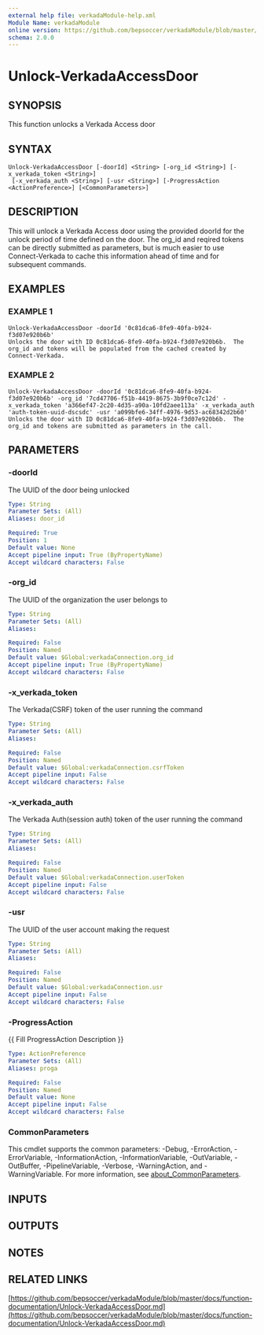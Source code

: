 ```yaml
---
external help file: verkadaModule-help.xml
Module Name: verkadaModule
online version: https://github.com/bepsoccer/verkadaModule/blob/master/docs/function-documentation/Unlock-VerkadaAccessDoor.md
schema: 2.0.0
---
```


# Unlock-VerkadaAccessDoor

## SYNOPSIS
This function unlocks a Verkada Access door

## SYNTAX

```
Unlock-VerkadaAccessDoor [-doorId] <String> [-org_id <String>] [-x_verkada_token <String>]
 [-x_verkada_auth <String>] [-usr <String>] [-ProgressAction <ActionPreference>] [<CommonParameters>]
```

## DESCRIPTION
This will unlock a Verkada Access door using the provided doorId for the unlock period of time defined on the door.
The org_id and reqired tokens can be directly submitted as parameters, but is much easier to use Connect-Verkada to cache this information ahead of time and for subsequent commands.

## EXAMPLES

### EXAMPLE 1
```
Unlock-VerkadaAccessDoor -doorId '0c81dca6-8fe9-40fa-b924-f3d07e920b6b'
Unlocks the door with ID 0c81dca6-8fe9-40fa-b924-f3d07e920b6b.  The org_id and tokens will be populated from the cached created by Connect-Verkada.
```

### EXAMPLE 2
```
Unlock-VerkadaAccessDoor -doorId '0c81dca6-8fe9-40fa-b924-f3d07e920b6b' -org_id '7cd47706-f51b-4419-8675-3b9f0ce7c12d' -x_verkada_token 'a366ef47-2c20-4d35-a90a-10fd2aee113a' -x_verkada_auth 'auth-token-uuid-dscsdc' -usr 'a099bfe6-34ff-4976-9d53-ac68342d2b60'
Unlocks the door with ID 0c81dca6-8fe9-40fa-b924-f3d07e920b6b.  The org_id and tokens are submitted as parameters in the call.
```

## PARAMETERS

### -doorId
The UUID of the door being unlocked

```yaml
Type: String
Parameter Sets: (All)
Aliases: door_id

Required: True
Position: 1
Default value: None
Accept pipeline input: True (ByPropertyName)
Accept wildcard characters: False
```

### -org_id
The UUID of the organization the user belongs to

```yaml
Type: String
Parameter Sets: (All)
Aliases:

Required: False
Position: Named
Default value: $Global:verkadaConnection.org_id
Accept pipeline input: True (ByPropertyName)
Accept wildcard characters: False
```

### -x_verkada_token
The Verkada(CSRF) token of the user running the command

```yaml
Type: String
Parameter Sets: (All)
Aliases:

Required: False
Position: Named
Default value: $Global:verkadaConnection.csrfToken
Accept pipeline input: False
Accept wildcard characters: False
```

### -x_verkada_auth
The Verkada Auth(session auth) token of the user running the command

```yaml
Type: String
Parameter Sets: (All)
Aliases:

Required: False
Position: Named
Default value: $Global:verkadaConnection.userToken
Accept pipeline input: False
Accept wildcard characters: False
```

### -usr
The UUID of the user account making the request

```yaml
Type: String
Parameter Sets: (All)
Aliases:

Required: False
Position: Named
Default value: $Global:verkadaConnection.usr
Accept pipeline input: False
Accept wildcard characters: False
```

### -ProgressAction
{{ Fill ProgressAction Description }}

```yaml
Type: ActionPreference
Parameter Sets: (All)
Aliases: proga

Required: False
Position: Named
Default value: None
Accept pipeline input: False
Accept wildcard characters: False
```

### CommonParameters
This cmdlet supports the common parameters: -Debug, -ErrorAction, -ErrorVariable, -InformationAction, -InformationVariable, -OutVariable, -OutBuffer, -PipelineVariable, -Verbose, -WarningAction, and -WarningVariable. For more information, see [about_CommonParameters](http://go.microsoft.com/fwlink/?LinkID=113216).

## INPUTS

## OUTPUTS

## NOTES

## RELATED LINKS

[https://github.com/bepsoccer/verkadaModule/blob/master/docs/function-documentation/Unlock-VerkadaAccessDoor.md](https://github.com/bepsoccer/verkadaModule/blob/master/docs/function-documentation/Unlock-VerkadaAccessDoor.md)

